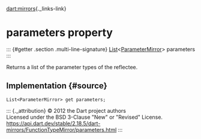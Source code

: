 [dart:mirrors](../../dart-mirrors/dart-mirrors-library){._links-link}

parameters property
===================

::: {#getter .section .multi-line-signature}
[List](../../dart-core/list-class)\<[ParameterMirror](../parametermirror-class)\>
parameters
:::

Returns a list of the parameter types of the reflectee.

Implementation {#source}
--------------

``` {.language-dart data-language="dart"}
List<ParameterMirror> get parameters;
```

::: {._attribution}
© 2012 the Dart project authors\
Licensed under the BSD 3-Clause \"New\" or \"Revised\" License.\
<https://api.dart.dev/stable/2.18.5/dart-mirrors/FunctionTypeMirror/parameters.html>
:::
